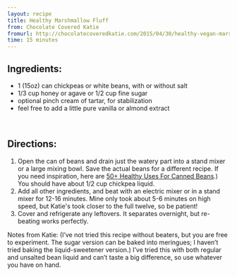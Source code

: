 ```yaml
---
layout: recipe
title: Healthy Marshmallow Fluff
from: Chocolate Covered Katie
fromurl: http://chocolatecoveredkatie.com/2015/04/30/healthy-vegan-marshmallow-fluff/
time: 15 minutes
---
```


Ingredients:
------------

* 1 (15oz) can chickpeas or white beans, with or without salt
* 1/3 cup honey or agave or 1/2 cup fine sugar 
* optional pinch cream of tartar, for stabilization
* feel free to add a little pure vanilla or almond extract


<br>

Directions:
-----------

1. Open the can of beans and drain just the watery part into a stand mixer or a large mixing bowl. Save the actual beans for a different recipe. If you need inspiration, here are [50+ Healthy Uses For Canned Beans](http://chocolatecoveredkatie.com/tag/beans/).) You should have about 1/2 cup chickpea liquid. 
2. Add all other ingredients, and beat with an electric mixer or in a stand mixer for 12-16 minutes. Mine only took about 5-6 minutes on high speed, but Katie's took closer to the full twelve, so be patient!
3. Cover and refrigerate any leftovers. It separates overnight, but re-beating works perfectly. 

Notes from Katie: (I’ve not tried this recipe without beaters, but you are free to experiment. The sugar version can be baked into meringues; I haven’t tried baking the liquid-sweetener version.) I’ve tried this with both regular and unsalted bean liquid and can’t taste a big difference, so use whatever you have on hand.

